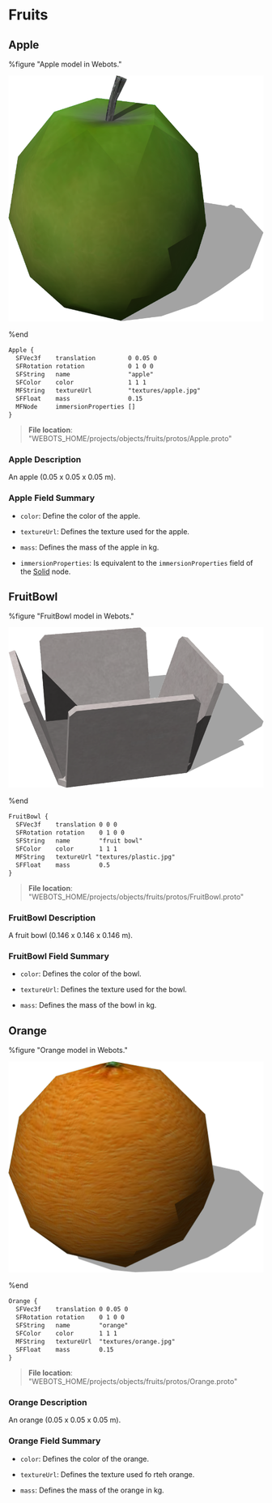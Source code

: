 # Fruits

## Apple

%figure "Apple model in Webots."

![Apple](images/objects/fruits/Apple/model.png)

%end

```
Apple {
  SFVec3f    translation         0 0.05 0
  SFRotation rotation            0 1 0 0
  SFString   name                "apple"
  SFColor    color               1 1 1                 
  MFString   textureUrl          "textures/apple.jpg"  
  SFFloat    mass                0.15                  
  MFNode     immersionProperties []                    
}
```

> **File location**: "WEBOTS\_HOME/projects/objects/fruits/protos/Apple.proto"

### Apple Description

An apple (0.05 x 0.05 x 0.05 m).

### Apple Field Summary

- `color`: Define the color of the apple.

- `textureUrl`: Defines the texture used for the apple.

- `mass`: Defines the mass of the apple in kg.

- `immersionProperties`: Is equivalent to the `immersionProperties` field of the [Solid](../reference/solid.md) node.

## FruitBowl

%figure "FruitBowl model in Webots."

![FruitBowl](images/objects/fruits/FruitBowl/model.png)

%end

```
FruitBowl {
  SFVec3f    translation 0 0 0
  SFRotation rotation    0 1 0 0
  SFString   name        "fruit bowl"
  SFColor    color       1 1 1                  
  MFString   textureUrl "textures/plastic.jpg"  
  SFFloat    mass        0.5                    
}
```

> **File location**: "WEBOTS\_HOME/projects/objects/fruits/protos/FruitBowl.proto"

### FruitBowl Description

A fruit bowl (0.146 x 0.146 x 0.146 m).

### FruitBowl Field Summary

- `color`: Defines the color of the bowl.

- `textureUrl`: Defines the texture used for the bowl.

- `mass`: Defines the mass of the bowl in kg.

## Orange

%figure "Orange model in Webots."

![Orange](images/objects/fruits/Orange/model.png)

%end

```
Orange {
  SFVec3f    translation 0 0.05 0
  SFRotation rotation    0 1 0 0
  SFString   name        "orange"
  SFColor    color       1 1 1                  
  MFString   textureUrl  "textures/orange.jpg"  
  SFFloat    mass        0.15                   
}
```

> **File location**: "WEBOTS\_HOME/projects/objects/fruits/protos/Orange.proto"

### Orange Description

An orange (0.05 x 0.05 x 0.05 m).

### Orange Field Summary

- `color`: Defines the color of the orange.

- `textureUrl`: Defines the texture used fo rteh orange.

- `mass`: Defines the mass of the orange in kg.

